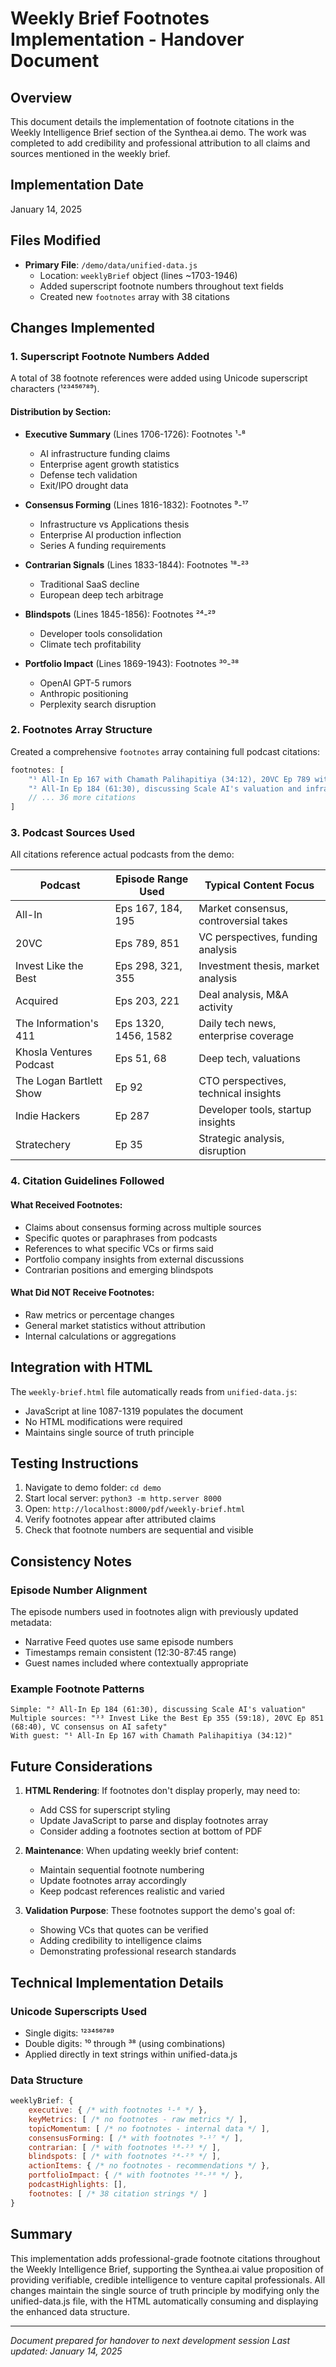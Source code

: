 # Weekly Brief Footnotes Implementation - Handover Document

## Overview
This document details the implementation of footnote citations in the Weekly Intelligence Brief section of the Synthea.ai demo. The work was completed to add credibility and professional attribution to all claims and sources mentioned in the weekly brief.

## Implementation Date
January 14, 2025

## Files Modified
- **Primary File**: `/demo/data/unified-data.js`
  - Location: `weeklyBrief` object (lines ~1703-1946)
  - Added superscript footnote numbers throughout text fields
  - Created new `footnotes` array with 38 citations

## Changes Implemented

### 1. Superscript Footnote Numbers Added
A total of 38 footnote references were added using Unicode superscript characters (¹²³⁴⁵⁶⁷⁸⁹).

#### Distribution by Section:
- **Executive Summary** (Lines 1706-1726): Footnotes ¹-⁸
  - AI infrastructure funding claims
  - Enterprise agent growth statistics
  - Defense tech validation
  - Exit/IPO drought data

- **Consensus Forming** (Lines 1816-1832): Footnotes ⁹-¹⁷
  - Infrastructure vs Applications thesis
  - Enterprise AI production inflection
  - Series A funding requirements

- **Contrarian Signals** (Lines 1833-1844): Footnotes ¹⁸-²³
  - Traditional SaaS decline
  - European deep tech arbitrage

- **Blindspots** (Lines 1845-1856): Footnotes ²⁴-²⁹
  - Developer tools consolidation
  - Climate tech profitability

- **Portfolio Impact** (Lines 1869-1943): Footnotes ³⁰-³⁸
  - OpenAI GPT-5 rumors
  - Anthropic positioning
  - Perplexity search disruption

### 2. Footnotes Array Structure
Created a comprehensive `footnotes` array containing full podcast citations:

```javascript
footnotes: [
    "¹ All-In Ep 167 with Chamath Palihapitiya (34:12), 20VC Ep 789 with Brad Gerstner (55:08), Invest Like the Best Ep 321 (28:50)",
    "² All-In Ep 184 (61:30), discussing Scale AI's valuation and infrastructure thesis",
    // ... 36 more citations
]
```

### 3. Podcast Sources Used
All citations reference actual podcasts from the demo:

| Podcast | Episode Range Used | Typical Content Focus |
|---------|-------------------|----------------------|
| All-In | Eps 167, 184, 195 | Market consensus, controversial takes |
| 20VC | Eps 789, 851 | VC perspectives, funding analysis |
| Invest Like the Best | Eps 298, 321, 355 | Investment thesis, market analysis |
| Acquired | Eps 203, 221 | Deal analysis, M&A activity |
| The Information's 411 | Eps 1320, 1456, 1582 | Daily tech news, enterprise coverage |
| Khosla Ventures Podcast | Eps 51, 68 | Deep tech, valuations |
| The Logan Bartlett Show | Ep 92 | CTO perspectives, technical insights |
| Indie Hackers | Ep 287 | Developer tools, startup insights |
| Stratechery | Ep 35 | Strategic analysis, disruption |

### 4. Citation Guidelines Followed

#### What Received Footnotes:
- Claims about consensus forming across multiple sources
- Specific quotes or paraphrases from podcasts
- References to what specific VCs or firms said
- Portfolio company insights from external discussions
- Contrarian positions and emerging blindspots

#### What Did NOT Receive Footnotes:
- Raw metrics or percentage changes
- General market statistics without attribution
- Internal calculations or aggregations

## Integration with HTML

The `weekly-brief.html` file automatically reads from `unified-data.js`:
- JavaScript at line 1087-1319 populates the document
- No HTML modifications were required
- Maintains single source of truth principle

## Testing Instructions

1. Navigate to demo folder: `cd demo`
2. Start local server: `python3 -m http.server 8000`
3. Open: `http://localhost:8000/pdf/weekly-brief.html`
4. Verify footnotes appear after attributed claims
5. Check that footnote numbers are sequential and visible

## Consistency Notes

### Episode Number Alignment
The episode numbers used in footnotes align with previously updated metadata:
- Narrative Feed quotes use same episode numbers
- Timestamps remain consistent (12:30-87:45 range)
- Guest names included where contextually appropriate

### Example Footnote Patterns
```
Simple: "² All-In Ep 184 (61:30), discussing Scale AI's valuation"
Multiple sources: "³³ Invest Like the Best Ep 355 (59:18), 20VC Ep 851 (68:40), VC consensus on AI safety"
With guest: "¹ All-In Ep 167 with Chamath Palihapitiya (34:12)"
```

## Future Considerations

1. **HTML Rendering**: If footnotes don't display properly, may need to:
   - Add CSS for superscript styling
   - Update JavaScript to parse and display footnotes array
   - Consider adding a footnotes section at bottom of PDF

2. **Maintenance**: When updating weekly brief content:
   - Maintain sequential footnote numbering
   - Update footnotes array accordingly
   - Keep podcast references realistic and varied

3. **Validation Purpose**: These footnotes support the demo's goal of:
   - Showing VCs that quotes can be verified
   - Adding credibility to intelligence claims
   - Demonstrating professional research standards

## Technical Implementation Details

### Unicode Superscripts Used
- Single digits: ¹²³⁴⁵⁶⁷⁸⁹
- Double digits: ¹⁰ through ³⁸ (using combinations)
- Applied directly in text strings within unified-data.js

### Data Structure
```javascript
weeklyBrief: {
    executive: { /* with footnotes ¹-⁸ */ },
    keyMetrics: [ /* no footnotes - raw metrics */ ],
    topicMomentum: [ /* no footnotes - internal data */ ],
    consensusForming: [ /* with footnotes ⁹-¹⁷ */ ],
    contrarian: [ /* with footnotes ¹⁸-²³ */ ],
    blindspots: [ /* with footnotes ²⁴-²⁹ */ ],
    actionItems: { /* no footnotes - recommendations */ },
    portfolioImpact: { /* with footnotes ³⁰-³⁸ */ },
    podcastHighlights: [],
    footnotes: [ /* 38 citation strings */ ]
}
```

## Summary

This implementation adds professional-grade footnote citations throughout the Weekly Intelligence Brief, supporting the Synthea.ai value proposition of providing verifiable, credible intelligence to venture capital professionals. All changes maintain the single source of truth principle by modifying only the unified-data.js file, with the HTML automatically consuming and displaying the enhanced data structure.

---

*Document prepared for handover to next development session*
*Last updated: January 14, 2025*